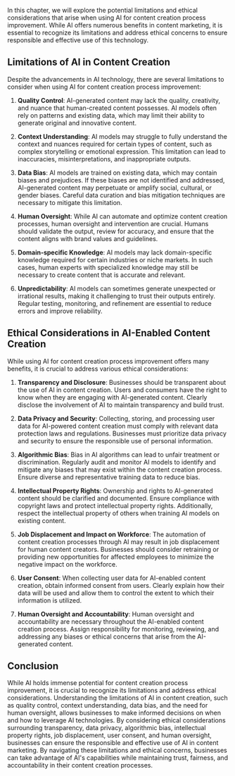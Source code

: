 

In this chapter, we will explore the potential limitations and ethical considerations that arise when using AI for content creation process improvement. While AI offers numerous benefits in content marketing, it is essential to recognize its limitations and address ethical concerns to ensure responsible and effective use of this technology.

## Limitations of AI in Content Creation

Despite the advancements in AI technology, there are several limitations to consider when using AI for content creation process improvement:

1. **Quality Control**: AI-generated content may lack the quality, creativity, and nuance that human-created content possesses. AI models often rely on patterns and existing data, which may limit their ability to generate original and innovative content.
    
2. **Context Understanding**: AI models may struggle to fully understand the context and nuances required for certain types of content, such as complex storytelling or emotional expression. This limitation can lead to inaccuracies, misinterpretations, and inappropriate outputs.
    
3. **Data Bias**: AI models are trained on existing data, which may contain biases and prejudices. If these biases are not identified and addressed, AI-generated content may perpetuate or amplify social, cultural, or gender biases. Careful data curation and bias mitigation techniques are necessary to mitigate this limitation.
    
4. **Human Oversight**: While AI can automate and optimize content creation processes, human oversight and intervention are crucial. Humans should validate the output, review for accuracy, and ensure that the content aligns with brand values and guidelines.
    
5. **Domain-specific Knowledge**: AI models may lack domain-specific knowledge required for certain industries or niche markets. In such cases, human experts with specialized knowledge may still be necessary to create content that is accurate and relevant.
    
6. **Unpredictability**: AI models can sometimes generate unexpected or irrational results, making it challenging to trust their outputs entirely. Regular testing, monitoring, and refinement are essential to reduce errors and improve reliability.
    

## Ethical Considerations in AI-Enabled Content Creation

While using AI for content creation process improvement offers many benefits, it is crucial to address various ethical considerations:

1. **Transparency and Disclosure**: Businesses should be transparent about the use of AI in content creation. Users and consumers have the right to know when they are engaging with AI-generated content. Clearly disclose the involvement of AI to maintain transparency and build trust.
    
2. **Data Privacy and Security**: Collecting, storing, and processing user data for AI-powered content creation must comply with relevant data protection laws and regulations. Businesses must prioritize data privacy and security to ensure the responsible use of personal information.
    
3. **Algorithmic Bias**: Bias in AI algorithms can lead to unfair treatment or discrimination. Regularly audit and monitor AI models to identify and mitigate any biases that may exist within the content creation process. Ensure diverse and representative training data to reduce bias.
    
4. **Intellectual Property Rights**: Ownership and rights to AI-generated content should be clarified and documented. Ensure compliance with copyright laws and protect intellectual property rights. Additionally, respect the intellectual property of others when training AI models on existing content.
    
5. **Job Displacement and Impact on Workforce**: The automation of content creation processes through AI may result in job displacement for human content creators. Businesses should consider retraining or providing new opportunities for affected employees to minimize the negative impact on the workforce.
    
6. **User Consent**: When collecting user data for AI-enabled content creation, obtain informed consent from users. Clearly explain how their data will be used and allow them to control the extent to which their information is utilized.
    
7. **Human Oversight and Accountability**: Human oversight and accountability are necessary throughout the AI-enabled content creation process. Assign responsibility for monitoring, reviewing, and addressing any biases or ethical concerns that arise from the AI-generated content.
    

## Conclusion

While AI holds immense potential for content creation process improvement, it is crucial to recognize its limitations and address ethical considerations. Understanding the limitations of AI in content creation, such as quality control, context understanding, data bias, and the need for human oversight, allows businesses to make informed decisions on when and how to leverage AI technologies. By considering ethical considerations surrounding transparency, data privacy, algorithmic bias, intellectual property rights, job displacement, user consent, and human oversight, businesses can ensure the responsible and effective use of AI in content marketing. By navigating these limitations and ethical concerns, businesses can take advantage of AI's capabilities while maintaining trust, fairness, and accountability in their content creation processes.
